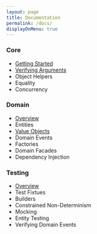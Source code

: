 ```yaml
---
layout: page
title: Documentation
permalink: /docs/
displayOnMenu: true
---
```


### Core
* [Getting Started](general/gettingstarted.html)
* [Verifying Arguments](general/argumentverification.html)
* Object Helpers
* Equality
* Concurrency

### Domain
* [Overview](domain/overview.html)
* Entities
* [Value Objects](domain/valueobjects.html)
* Domain Events
* Factories
* Domain Facades
* Dependency Injection

### Testing
* [Overview](testing/overview.html)
* Test Fixtues
* Builders
* Constrained Non-Determinism
* Mocking
* Entity Testing
* Verifying Domain Events